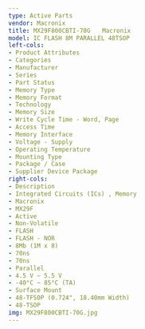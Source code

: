 ```yaml
---
type: Active Parts
vendor: Macronix
title: MX29F800CBTI-70G　　Macronix
model: IC FLASH 8M PARALLEL 48TSOP
left-cols:
- Product Attributes
- Categories
- Manufacturer
- Series
- Part Status
- Memory Type
- Memory Format
- Technology
- Memory Size
- Write Cycle Time - Word, Page
- Access Time
- Memory Interface
- Voltage - Supply
- Operating Temperature
- Mounting Type
- Package / Case
- Supplier Device Package
right-cols:
- Description
- Integrated Circuits (ICs) , Memory
- Macronix
- MX29F
- Active
- Non-Volatile
- FLASH
- FLASH - NOR
- 8Mb (1M x 8)
- 70ns
- 70ns
- Parallel
- 4.5 V ~ 5.5 V
- -40°C ~ 85°C (TA)
- Surface Mount
- 48-TFSOP (0.724", 18.40mm Width)
- 48-TSOP
img: MX29F800CBTI-70G.jpg
---
```

